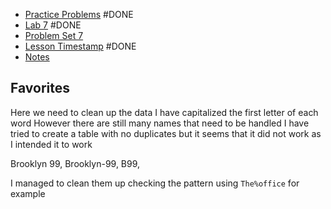 - [Practice Problems](https://cs50.harvard.edu/x/2023/problems/7/) #DONE 
- [Lab 7](https://cs50.harvard.edu/x/2023/labs/7/) #DONE 
- [Problem Set 7](https://cs50.harvard.edu/x/2023/psets/7/)
- [Lesson Timestamp](https://youtu.be/hysukrNKZs8?t=5163) #DONE
- [Notes](https://cs50.harvard.edu/x/2023/notes/7/)
 


## Favorites
Here we need to clean up the data
I have capitalized the first letter of each word
However there are still many names that need to be handled
I have tried to create a table with no duplicates but it seems that it did not work as I intended it to work

Brooklyn 99, Brooklyn-99, B99,

I managed to clean them up checking the pattern using `The%office` for example